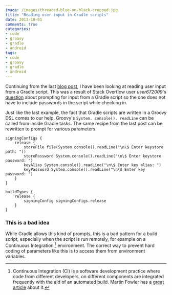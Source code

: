 ```yaml
---
image: /images/threaded-blue-on-black-cropped.jpg
title: "Reading user input in Gradle scripts"
date: 2013-10-01
comments: true
categories:
- code
- groovy
- gradle
- android
tags:
- code
- groovy
- gradle
- android
---
```

Continuing from the last [blog post](/blog/2013/10/01/accessing-environment-variables-in-gradle/), I have been looking at reading user input from a Gradle script. This was a result of Stack Overflow user *user672009*'s [question](http://stackoverflow.com/questions/18328730/how-to-create-a-release-signed-apk-file-using-gradle/19130098#19130098) about prompting for input from a Gradle script so the one does not have to include passwords in the script while checking in.

Just like the last example, the fact that Gradle scripts are written in a Groovy DSL comes to our help. Groovy's `System. console(). readLine` can be called from inside Gradle tasks. The same recipe from the last post can be rewritten to prompt for various parameters.

```
signingConfigs {
	release {
		storeFile file(System.console().readLine("\n\$ Enter keystore path: "))
		storePassword System.console().readLine("\n\$ Enter keystore password: ")
		keyAlias System.console().readLine("\n\$ Enter key alias: ")
		keyPassword System.console().readLine("\n\$ Enter key password: ")
	}
}

buildTypes {
	release {
		signingConfig signingConfigs.release
	}
}
```


### This is a bad idea
While Gradle allows this kind of prompts, this is a bad pattern for a build script, especially when the script is run remotely, for example on a Continuous Integration [^1] environment. The correct way to prevent hard coding of parameters like this is to access them from environment variables.

[^1]: Continuous Integration (CI) is a software development practice where code from different developers, on different components are integrated frequently with the aid of an automated build. Martin Fowler has a [great article](http://www.martinfowler.com/articles/continuousIntegration.html) about it.
